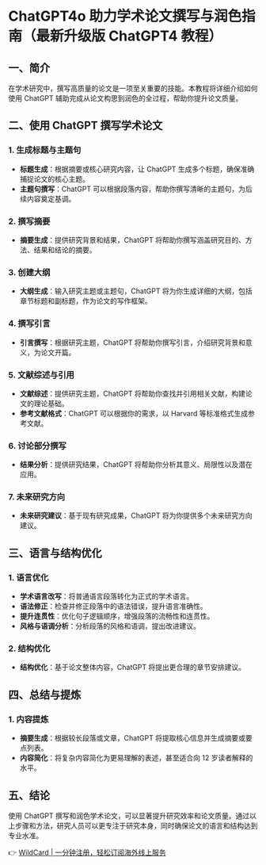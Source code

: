 # ChatGPT4o 助力学术论文撰写与润色指南（最新升级版 ChatGPT4 教程）

## 一、简介
在学术研究中，撰写高质量的论文是一项至关重要的技能。本教程将详细介绍如何使用 ChatGPT 辅助完成从论文构思到润色的全过程，帮助你提升论文质量。

## 二、使用 ChatGPT 撰写学术论文

### 1. 生成标题与主题句
- **标题生成**：根据摘要或核心研究内容，让 ChatGPT 生成多个标题，确保准确捕捉论文的核心主题。
- **主题句撰写**：ChatGPT 可以根据段落内容，帮助你撰写清晰的主题句，为后续内容奠定基调。

### 2. 撰写摘要
- **摘要生成**：提供研究背景和结果，ChatGPT 将帮助你撰写涵盖研究目的、方法、结果和结论的摘要。

### 3. 创建大纲
- **大纲生成**：输入研究主题或主题句，ChatGPT 将为你生成详细的大纲，包括章节标题和副标题，作为论文的写作框架。

### 4. 撰写引言
- **引言撰写**：根据研究主题，ChatGPT 将帮助你撰写引言，介绍研究背景和意义，为论文开篇。

### 5. 文献综述与引用
- **文献综述**：提供研究主题，ChatGPT 将帮助你查找并引用相关文献，构建论文的理论基础。
- **参考文献格式**：ChatGPT 可以根据你的需求，以 Harvard 等标准格式生成参考文献。

### 6. 讨论部分撰写
- **结果分析**：提供研究结果，ChatGPT 将帮助你分析其意义、局限性以及潜在应用。

### 7. 未来研究方向
- **未来研究建议**：基于现有研究成果，ChatGPT 将为你提供多个未来研究方向建议。

## 三、语言与结构优化

### 1. 语言优化
- **学术语言改写**：将普通语言段落转化为正式的学术语言。
- **语法修正**：检查并修正段落中的语法错误，提升语言准确性。
- **提升连贯性**：优化句子逻辑顺序，增强段落的流畅性和连贯性。
- **风格与语调分析**：分析段落的风格和语调，提出改进建议。

### 2. 结构优化
- **结构优化**：基于论文整体内容，ChatGPT 将提出更合理的章节安排建议。

## 四、总结与提炼

### 1. 内容提炼
- **摘要生成**：根据较长段落或文章，ChatGPT 将提取核心信息并生成摘要或要点列表。
- **内容简化**：将复杂内容简化为更易理解的表述，甚至适合向 12 岁读者解释的水平。

## 五、结论
使用 ChatGPT 撰写和润色学术论文，可以显著提升研究效率和论文质量。通过以上步骤和方法，研究人员可以更专注于研究本身，同时确保论文的语言和结构达到专业水准。

👉 [WildCard | 一分钟注册，轻松订阅海外线上服务](https://bbtdd.com/WildCard)